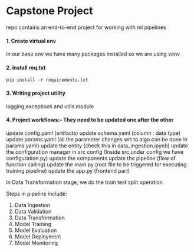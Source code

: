 # Capstone Project
repo contains an end-to-end project for working with ml pipelines




#### 1. Create virtual env 
in our base env we have many packages installed so we are using venv


#### 2. Install req.txt
```
pip install -r requirements.txt
```

#### 3. Writing project utility 
logging,exceptions and utils module




#### 4. Project workflows:- They need to be updated one after the other
update config.yaml  (artifacts)
update schema.yaml (column : data type)
update params.yaml (all the parameter changes wrt to algo can be done in params.yaml)
update the entity (check this in data_ingestion.ipynb)
update the configuration manager in src config
(Inside src,under config we have configuration.py)
update the components
update the pipeline (flow of function calling)
update the main.py (root file to be triggered for executing training pipeline)
update the app.py (frontend part)


In Data Transformation stage, we do the train test split operation

Steps in pipeline include:
1. Data Ingestion
2. Data Validation
3. Data Transformation
4. Model Training
5. Model Evaluation
6. Model Deployment
7. Model Monitoring
